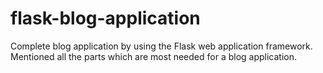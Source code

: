# flask-blog-application
Complete blog application by using the Flask web application framework. Mentioned all the parts which are most needed for a blog application.
